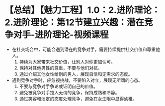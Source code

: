 # 【总结】【魅力工程】1.0：2.进阶理论：2.进阶理论：第12节建立兴趣：潜在竞争对手-进阶理论-视频课程

-   在社交场合中，可能会遇到潜在的竞争对手，需要持续提供社交价值和尊重他人。
    1.  持续为大家带来社交价值，让别人对你更加认可。
    2.  保持对其他男性的尊重，不要与他们对抗。
    3.  通过介绍其他女性给别的男人，展现自信和无需求的态度。
-   遇到竞争对手时，应忽视挑战，不要陷入对立，展现无所谓的心态。
    1.  不要与竞争对手争论或证明自己的价值。
    2.  避免被竞争对手拉入无谓的竞争，保持成熟和冷静。
    3.  通过笑容和淡定的态度处理竞争，避免在女生眼中显得幼稚。